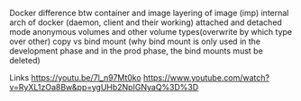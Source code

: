 Docker
	difference btw container and image
	layering of image (imp)
	internal arch of docker (daemon, client and their working)
	attached and detached mode 
	anonymous volumes and other volume types(overwrite by which type over other)
	copy vs bind mount (why bind mount is only used in the development phase and in the prod phase, the bind mounts must be deleted)

Links 
	https://youtu.be/7l_n97Mt0ko
	https://www.youtube.com/watch?v=RyXL1zOa8Bw&pp=ygUHb2NpIGNyaQ%3D%3D